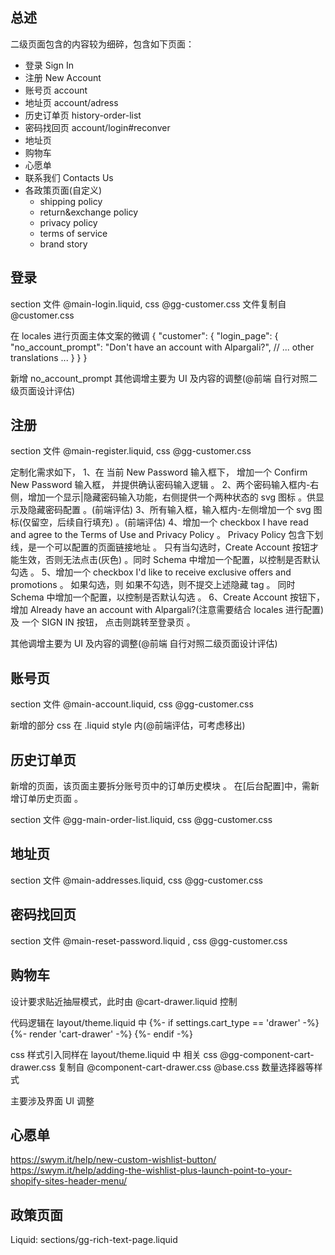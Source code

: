 ## 总述

二级页面包含的内容较为细碎，包含如下页面：

- 登录 Sign In
- 注册 New Account
- 账号页 account
- 地址页 account/adress
- 历史订单页 history-order-list
- 密码找回页 account/login#reconver
- 地址页
- 购物车
- 心愿单
- 联系我们 Contacts Us
- 各政策页面(自定义)
    - shipping policy
    - return&exchange policy
    - privacy policy
    - terms of service
    - brand story


## 登录

section 文件 @main-login.liquid, css @gg-customer.css 文件复制自 @customer.css 

在 locales 进行页面主体文案的微调 
{
  "customer": {
    "login_page": {
      "no_account_prompt": "Don't have an account with Alpargali?",
      // ... other translations ...
    }
  }
}

新增 no_account_prompt
其他调增主要为 UI 及内容的调整(@前端 自行对照二级页面设计评估)

## 注册

section 文件 @main-register.liquid, css @gg-customer.css

定制化需求如下，
1、在 当前 New Password 输入框下， 增加一个 Confirm New Password 输入框， 并提供确认密码输入逻辑 。
2、两个密码输入框内-右侧，增加一个显示|隐藏密码输入功能，右侧提供一个两种状态的 svg 图标 。供显示及隐藏密码配置 。(前端评估)
3、所有输入框，输入框内-左侧增加一个 svg 图标(仅留空，后续自行填充) 。(前端评估)
4、增加一个 checkbox I have read and agree to the Terms of Use and Privacy Policy 。 Privacy Policy 包含下划线，是一个可以配置的页面链接地址 。 只有当勾选时，Create Account 按钮才能生效，否则无法点击(灰色) 。同时 Schema 中增加一个配置，以控制是否默认勾选 。
5、增加一个 checkbox I'd like to receive exclusive offers and promotions 。
如果勾选，则     <input type="hidden" name="customer[tags]" value="receive exclusive offers"> 
如果不勾选，则不提交上述隐藏 tag 。
同时 Schema 中增加一个配置，以控制是否默认勾选 。
6、Create Account 按钮下， 增加 Already have an account with Alpargali?(注意需要结合 locales 进行配置) 及 一个 SIGN IN 按钮， 点击则跳转至登录页 。

其他调增主要为 UI 及内容的调整(@前端 自行对照二级页面设计评估)

## 账号页

section 文件 @main-account.liquid, css @gg-customer.css

新增的部分 css 在 .liquid style 内(@前端评估，可考虑移出)


## 历史订单页

新增的页面，该页面主要拆分账号页中的订单历史模块 。
在[后台配置]中，需新增订单历史页面 。

section 文件 @gg-main-order-list.liquid, css @gg-customer.css

## 地址页

section 文件 @main-addresses.liquid, css @gg-customer.css

## 密码找回页

section 文件 @main-reset-password.liquid , css @gg-customer.css

## 购物车

设计要求贴近抽屉模式，此时由 @cart-drawer.liquid 控制

代码逻辑在 layout/theme.liquid 中
{%- if settings.cart_type == 'drawer' -%}
   {%- render 'cart-drawer' -%}
{%- endif -%}

css 样式引入同样在 layout/theme.liquid 中
相关 css 
@gg-component-cart-drawer.css 复制自 @component-cart-drawer.css
@base.css 数量选择器等样式

主要涉及界面 UI 调整

## 心愿单

https://swym.it/help/new-custom-wishlist-button/
https://swym.it/help/adding-the-wishlist-plus-launch-point-to-your-shopify-sites-header-menu/

## 政策页面

Liquid: sections/gg-rich-text-page.liquid

